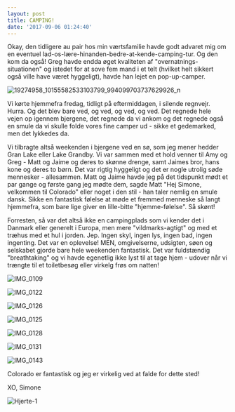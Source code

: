 ```yaml
---
layout: post
title: CAMPING!
date: '2017-09-06 01:24:40'
---
```


Okay, den tidligere au pair hos min værtsfamilie havde godt advaret mig om en eventuel lad-os-lære-hinanden-bedre-at-kende-camping-tur. Og den kom da også! 
Greg havde endda øget kvaliteten af "overnatnings-situationen" og istedet for at sove fem mand i et telt (hvilket helt sikkert også ville have været hyggeligt), havde han lejet en pop-up-camper. 

![19274958_10155582533103799_994099703737629926_n](/images/2017/09/19274958_10155582533103799_994099703737629926_n.jpg)

Vi kørte hjemmefra fredag, tidligt på eftermiddagen, i silende regnvejr. Hurra. 
Og det blev bare ved, og ved, og ved, og ved. Det regnede hele vejen op igennem bjergene, det regnede da vi ankom og det regnede også en smule da vi skulle folde vores fine camper ud - sikke et gedemarked, men det lykkedes da. 

Vi tilbragte altså weekenden i bjergene ved en sø, som jeg mener hedder Gran Lake eller Lake Grandby. Vi var sammen med et hold venner til Amy og Greg - Matt og Jaime og deres to skønne drenge, samt Jaimes bror, hans kone og deres to børn. 
Det var rigtig hyggeligt og det er nogle utrolig søde mennesker - allesammen. 
Matt og Jaime havde jeg på det tidspunkt mødt et par gange og første gang jeg mødte dem, sagde Matt "Hej Simone, velkommen til Colorado" eller noget i den stil - han taler nemlig en smule dansk. Sikke en fantastisk følelse at møde et fremmed menneske så langt hjemmefra, som bare lige giver en lille-bitte "hjemme-følelse". 
Så skønt! 

Forresten, så var det altså ikke en campingplads som vi kender det i Danmark eller generelt i Europa, men mere "vildmarks-agtigt" og med et træhus med et hul i jorden. Jep. Ingen skyl, ingen lys, ingen bad, ingen ingenting. Det var en oplevelse!
MEN, omgivelserne, udsigten, søen og selskabet gjorde bare hele weekenden fantastisk. Det var fuldstændig "breathtaking" og vi havde egenetlig ikke lyst til at tage hjem - udover når vi trængte til et toiletbesøg eller virkelg frøs om natten! 

![IMG_0109](/images/2017/09/IMG_0109.JPG)

![IMG_0122](/images/2017/09/IMG_0122.JPG)

![IMG_0126](/images/2017/09/IMG_0126.JPG)

![IMG_0125](/images/2017/09/IMG_0125.JPG)

![IMG_0128](/images/2017/09/IMG_0128.JPG)

![IMG_0131](/images/2017/09/IMG_0131.JPG)

![IMG_0143](/images/2017/09/IMG_0143.JPG)


Colorado er fantastisk og jeg er virkelig ved at falde for dette sted! 

XO, Simone 

![Hjerte-1](/images/2017/09/Hjerte-1.jpg)
